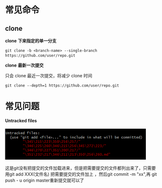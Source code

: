 # 常见命令

## clone

**clone** **下来指定的单一分支**

```
git clone -b <branch-name> --single-branch https://github.com/user/repo.git 
```

**clone** **最新一次提交**

只会 clone 最近一次提交，将减少 clone 时间

```
git clone --depth=1 https://github.com/user/repo.git
```



















# 常见问题

#### Untracked files

![image-20210205104318049](image/image-20210205104318049.png)

这是git没有把提交的文件加载进来，但是把需要提交的文件都列出来了，只需要用git add XXX(文件名) 把需要提交的文件加上 ，然后git commit -m "xx",再 git  push - u  origin  master重新提交就可以了